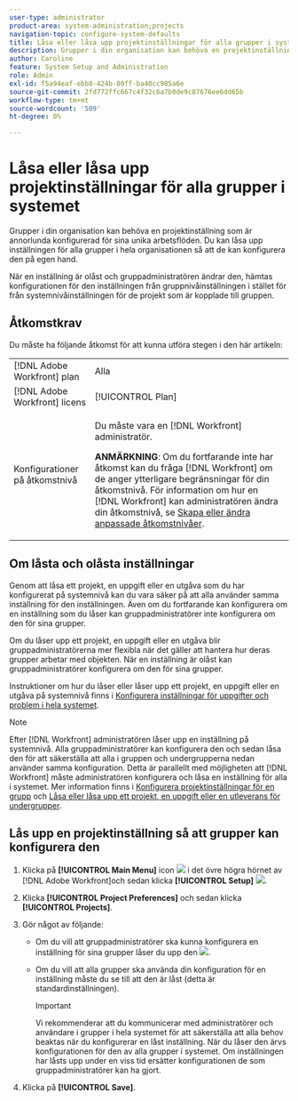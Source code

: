 ```yaml
---
user-type: administrator
product-area: system-administration;projects
navigation-topic: configure-system-defaults
title: Låsa eller låsa upp projektinställningar för alla grupper i systemet
description: Grupper i din organisation kan behöva en projektinställning som är annorlunda konfigurerad för sina unika arbetsflöden. Du kan låsa upp inställningen för alla grupper i hela organisationen så att de kan konfigurera den på egen hand.
author: Caroline
feature: System Setup and Administration
role: Admin
exl-id: f5a94eaf-ebb8-424b-80ff-ba40cc985a6e
source-git-commit: 2fd772ffc667c4f32c6a7b0de9c87676ee6dd65b
workflow-type: tm+mt
source-wordcount: '509'
ht-degree: 0%

---
```


# Låsa eller låsa upp projektinställningar för alla grupper i systemet

Grupper i din organisation kan behöva en projektinställning som är annorlunda konfigurerad för sina unika arbetsflöden. Du kan låsa upp inställningen för alla grupper i hela organisationen så att de kan konfigurera den på egen hand.

När en inställning är olåst och gruppadministratören ändrar den, hämtas konfigurationen för den inställningen från gruppnivåinställningen i stället för från systemnivåinställningen för de projekt som är kopplade till gruppen.

## Åtkomstkrav

Du måste ha följande åtkomst för att kunna utföra stegen i den här artikeln:

<table style="table-layout:auto"> 
 <col> 
 <col> 
 <tbody> 
  <tr> 
   <td role="rowheader">[!DNL Adobe Workfront] plan</td> 
   <td>Alla</td> 
  </tr> 
  <tr> 
   <td role="rowheader">[!DNL Adobe Workfront] licens</td> 
   <td>[!UICONTROL Plan]</td> 
  </tr> 
  <tr> 
   <td role="rowheader">Konfigurationer på åtkomstnivå</td> 
   <td> <p>Du måste vara en [!DNL Workfront] administratör.</p> <p><b>ANMÄRKNING</b>: Om du fortfarande inte har åtkomst kan du fråga [!DNL Workfront] om de anger ytterligare begränsningar för din åtkomstnivå. För information om hur en [!DNL Workfront] kan administratören ändra din åtkomstnivå, se <a href="../../../administration-and-setup/add-users/configure-and-grant-access/create-modify-access-levels.md" class="MCXref xref">Skapa eller ändra anpassade åtkomstnivåer</a>.</p> </td> 
  </tr> 
 </tbody> 
</table>

## Om låsta och olåsta inställningar

Genom att låsa ett projekt, en uppgift eller en utgåva som du har konfigurerat på systemnivå kan du vara säker på att alla använder samma inställning för den inställningen. Även om du fortfarande kan konfigurera om en inställning som du låser kan gruppadministratörer inte konfigurera om den för sina grupper.

Om du låser upp ett projekt, en uppgift eller en utgåva blir gruppadministratörerna mer flexibla när det gäller att hantera hur deras grupper arbetar med objekten. När en inställning är olåst kan gruppadministratörer konfigurera om den för sina grupper.

Instruktioner om hur du låser eller låser upp ett projekt, en uppgift eller en utgåva på systemnivå finns i [Konfigurera inställningar för uppgifter och problem i hela systemet](../../../administration-and-setup/set-up-workfront/configure-system-defaults/set-task-issue-preferences.md).

>[!NOTE]
>
>Efter [!DNL Workfront] administratören låser upp en inställning på systemnivå. Alla gruppadministratörer kan konfigurera den och sedan låsa den för att säkerställa att alla i gruppen och undergrupperna nedan använder samma konfiguration. Detta är parallellt med möjligheten att [!DNL Workfront] måste administratören konfigurera och låsa en inställning för alla i systemet. Mer information finns i [Konfigurera projektinställningar för en grupp](../../../administration-and-setup/manage-groups/create-and-manage-groups/configure-project-preferences-group.md) och [Låsa eller låsa upp ett projekt, en uppgift eller en utleverans för undergrupper](../../../administration-and-setup/manage-groups/create-and-manage-groups/lock-or-unlock-a-group-preference.md).

## Lås upp en projektinställning så att grupper kan konfigurera den

1. Klicka på **[!UICONTROL Main Menu]** icon ![](assets/main-menu-icon.png) i det övre högra hörnet av [!DNL Adobe Workfront]och sedan klicka **[!UICONTROL Setup]** ![](assets/gear-icon-settings.png).

1. Klicka **[!UICONTROL Project Preferences]** och sedan klicka **[!UICONTROL Projects]**.

1. Gör något av följande:

   * Om du vill att gruppadministratörer ska kunna konfigurera en inställning för sina grupper låser du upp den ![](assets/unlock-toggle-button.png).
   * Om du vill att alla grupper ska använda din konfiguration för en inställning måste du se till att den är låst (detta är standardinställningen).

      >[!IMPORTANT]
      >
      >Vi rekommenderar att du kommunicerar med administratörer och användare i grupper i hela systemet för att säkerställa att alla behov beaktas när du konfigurerar en låst inställning. När du låser den ärvs konfigurationen för den av alla grupper i systemet. Om inställningen har låsts upp under en viss tid ersätter konfigurationen de som gruppadministratörer kan ha gjort.

1. Klicka på **[!UICONTROL Save]**.
